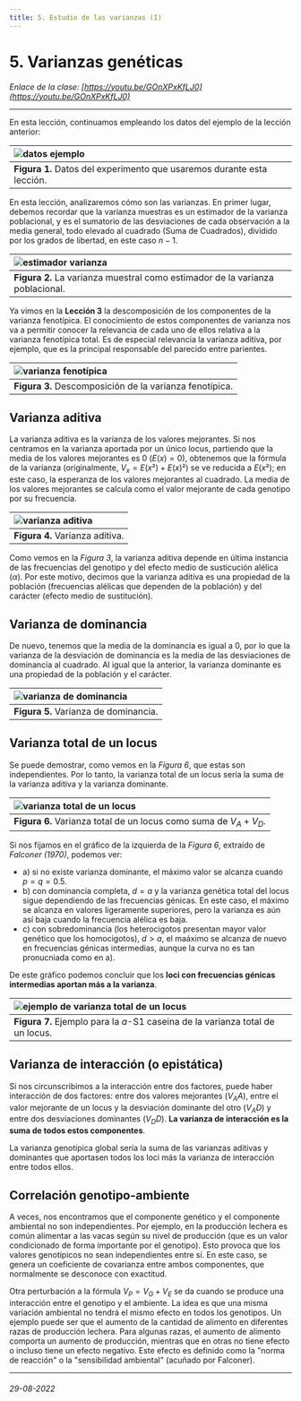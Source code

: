 ```yaml
---
title: 5. Estudio de las varianzas (I)
---
```


# 5. Varianzas genéticas

*Enlace de la clase: [https://youtu.be/GOnXPxKfLJ0](https://youtu.be/GOnXPxKfLJ0)*

---

En esta lección, continuamos empleando los datos del ejemplo de la lección anterior:

| ![datos ejemplo](img/clase4_datos_ejemplo.png) |
| :-- |
| **Figura 1.** Datos del experimento que usaremos durante esta lección. | 

En esta lección, analizaremos cómo son las varianzas. En primer lugar, debemos recordar que la varianza muestras es un estimador de la varianza poblacional, y es el sumatorio de las desviaciones de cada observación a la media general, todo elevado al cuadrado (Suma de Cuadrados), dividido por los grados de libertad, en este caso $n-1$. 

| ![estimador varianza](img/clase5_varianza.png) |
| :-- |
| **Figura 2.** La varianza muestral como estimador de la varianza poblacional. | 

Ya vimos en la **Lección 3** la descomposición de los componentes de la varianza fenotípica. El conocimiento de estos componentes de varianza nos va a permitir conocer la relevancia de cada uno de ellos relativa a la varianza fenotípica total. Es de especial relevancia la varianza aditiva, por ejemplo, que es la principal responsable del parecido entre parientes. 

| ![varianza fenotípica](img/clase5_varianza-fenotipica.png) |
| :-- |
| **Figura 3.** Descomposición de la varianza fenotípica. | 


## Varianza aditiva

La varianza aditiva es la varianza de los valores mejorantes. Si nos centramos en la varianza aportada por un único locus, partiendo que la media de los valores mejorantes es 0 ($E(x)=0$), obtenemos que la fórmula de la varianza (originalmente, $V_x = E(x²) + E(x)²$) se ve reducida a $E(x²)$; en este caso, la esperanza de los valores mejorantes al cuadrado. La media de los valores mejorantes se calcula como el valor mejorante de cada genotipo por su frecuencia. 

| ![varianza aditiva](img/clase5_varianza-aditiva.png) |
| :-- |
| **Figura 4.** Varianza aditiva. | 

Como vemos en la *Figura 3*, la varianza aditiva depende en última instancia de las frecuencias del genotipo y del efecto medio de susticución alélica ($\alpha$). Por este motivo, decimos que la varianza aditiva es una propiedad de la población (frecuencias alélicas que dependen de la población) y del carácter (efecto medio de sustitución).


## Varianza de dominancia

De nuevo, tenemos que la media de la dominancia es igual a 0, por lo que la varianza de la desviación de dominancia es la media de las desviaciones de dominancia al cuadrado. Al igual que la anterior, la varianza dominante es una propiedad de la población y el carácter. 

| ![varianza de dominancia](img/clase5_varianza-dominancia.png) |
| :-- |
| **Figura 5.** Varianza de dominancia. |


## Varianza total de un locus

Se puede demostrar, como vemos en la *Figura 6*, que estas son independientes. Por lo tanto, la varianza total de un locus sería la suma de la varianza aditiva y la varianza dominante. 

| ![varianza total de un locus](img/clase5_varianza-total-locus.png) |
| :-- |
| **Figura 6.** Varianza total de un locus como suma de $V_A + V_D$. |

Si nos fijamos en el gráfico de la izquierda de la *Figura 6*, extraído de *Falconer (1970)*, podemos ver:

- a) si no existe varianza dominante, el máximo valor se alcanza cuando $p=q=0.5$. 
- b) con dominancia completa, $d=a$ y la varianza genética total del locus sigue dependiendo de las frecuencias génicas. En este caso, el máximo se alcanza en valores ligeramente superiores, pero la varianza es aún así baja cuando la frecuencia alélica es baja. 
- c) con sobredominancia (los heterocigotos presentan mayor valor genético que los homocigotos), $d>a$, el maáximo se alcanza de nuevo en frecuencias génicas intermedias, aunque la curva no es tan pronucniada como en a). 

De este gráfico podemos concluir que los **loci con frecuencias génicas intermedias aportan más a la varianza**.

| ![ejemplo de varianza total de un locus](img/clase5_varianza-total-ejemplo.png) |
| :-- |
| **Figura 7.** Ejemplo para la $a$-S1 caseina de la varianza total de un locus. |


## Varianza de interacción (o epistática)

Si nos circunscribimos a la interacción entre dos factores, puede haber interacción de dos factores: entre dos valores mejorantes ($V_AA$), entre el valor mejorante de un locus y la desviación dominante del otro ($V_AD$) y entre dos desviaciones dominantes ($V_DD$). **La varianza de interacción es la suma de todos estos componentes**.

La varianza genotípica global sería la suma de las varianzas aditivas y dominantes que aportasen todos los loci más la varianza de interacción entre todos ellos. 


## Correlación genotipo-ambiente

A veces, nos encontramos que el componente genético y el componente ambiental no son independientes. Por ejemplo, en la producción lechera es común alimentar a las vacas según su nivel de producción (que es un valor condicionado de forma importante por el genotipo). Esto provoca que los valores genotípicos no sean independientes entre sí. 
En este caso, se genera un coeficiente de covarianza entre ambos componentes, que normalmente se desconoce con exactitud. 

Otra perturbación a la fórmula $V_P = V_G + V_E$ se da cuando se produce una interacción entre el genotipo y el ambiente. La idea es que una misma variación ambiental no tendrá el mismo efecto en todos los genotipos. Un ejemplo puede ser que el aumento de la cantidad de alimento en diferentes razas de producción lechera. Para algunas razas, el aumento de alimento comporta un aumento de producción, mientras que en otras no tiene efecto o incluso tiene un efecto negativo. Este efecto es definido como la "norma de reacción" o la "sensibilidad ambiental" (acuñado por Falconer). 


---

###### 29-08-2022